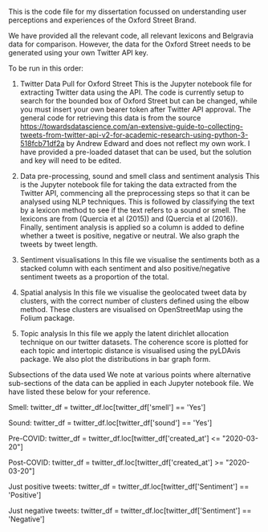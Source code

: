 This is the code file for my dissertation focussed on understanding user perceptions and experiences of the Oxford Street Brand.

We have provided all the relevant code, all relevant lexicons and Belgravia data for comparison. However, the data for the Oxford Street needs to be generated using your own Twitter API key.

To be run in this order:

1) Twitter Data Pull for Oxford Street
This is the Jupyter notebook file for extracting Twitter data using the API. The code is currently setup to search for the bounded box of Oxford Street but can be changed, while you must insert your own bearer token after Twitter API approval. The general code for retrieving this data is from the source https://towardsdatascience.com/an-extensive-guide-to-collecting-tweets-from-twitter-api-v2-for-academic-research-using-python-3-518fcb71df2a by Andrew Edward and does not reflect my own work. I have provided a pre-loaded dataset that can be used, but the solution and key will need to be edited.

2) Data pre-processing, sound and smell class and sentiment analysis
This is the Jupyter notebook file for taking the data extracted from the Twitter API, commencing all the preprocessing steps so that it can be analysed using NLP techniques.
This is followed by classifying the text by a lexicon method to see if the text refers to a sound or smell. The lexicons are from (Quercia et al (2015)) and (Quercia et al (2016)). Finally, sentiment analysis is applied so a column is added to define whether a tweet is positive, negative or neutral. We also graph the tweets by tweet length.

3) Sentiment visualisations
In this file we visualise the sentiments both as a stacked column with each sentiment and also positive/negative sentiment tweets as a proportion of the total.

4) Spatial analysis
In this file we visualise the geolocated tweet data by clusters, with the correct number of clusters defined using the elbow method. These clusters are visualised on OpenStreetMap using the Folium package.

5) Topic analysis
In this file we apply the latent dirichlet allocation technique on our twitter datasets. The coherence score is plotted for each topic and intertopic distance is visualised using the pyLDAvis package. We also plot the distributions in bar graph form.

Subsections of the data used
We note at various points where alternative sub-sections of the data can be applied in each Jupyter notebook file. We have listed these below for your reference.

Smell:
twitter_df = twitter_df.loc[twitter_df['smell'] == 'Yes']

Sound:
twitter_df = twitter_df.loc[twitter_df['sound'] == 'Yes']

Pre-COVID:
twitter_df = twitter_df.loc[twitter_df['created_at'] <= "2020-03-20"]

Post-COVID:
twitter_df = twitter_df.loc[twitter_df['created_at'] >= "2020-03-20"]

Just positive tweets:
twitter_df = twitter_df.loc[twitter_df['Sentiment'] == 'Positive']

Just negative tweets:
twitter_df = twitter_df.loc[twitter_df['Sentiment'] == 'Negative']

